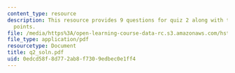 ```yaml
---
content_type: resource
description: This resource provides 9 questions for quiz 2 along with their grading
  points.
file: /media/https%3A/open-learning-course-data-rc.s3.amazonaws.com/hst-947-medical-artificial-intelligence-spring-2005/0edcd58f8d772ab8f7309edbec0e1ff4_q2_soln.pdf
file_type: application/pdf
resourcetype: Document
title: q2_soln.pdf
uid: 0edcd58f-8d77-2ab8-f730-9edbec0e1ff4
---
```

